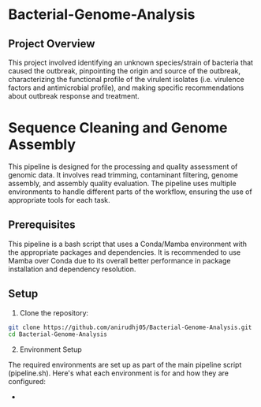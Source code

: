 # Bacterial-Genome-Analysis

## Project Overview
This project involved identifying an unknown species/strain of bacteria that caused the outbreak, pinpointing the origin and source of the outbreak, characterizing the functional profile of the virulent isolates (i.e. virulence factors and antimicrobial profile), and making specific recommendations about outbreak response and treatment.

# Sequence Cleaning and Genome Assembly
This pipeline is designed for the processing and quality assessment of genomic data. It involves read trimming, contaminant filtering, genome assembly, and assembly quality evaluation. The pipeline uses multiple environments to handle different parts of the workflow, ensuring the use of appropriate tools for each task.

## Prerequisites
This pipeline is a bash script that uses a Conda/Mamba environment with the appropriate packages and dependencies. It is recommended to  use Mamba over Conda due to its overall better performance in package installation and dependency resolution.

## Setup
1. Clone the repository:
```bash
git clone https://github.com/anirudhj05/Bacterial-Genome-Analysis.git
cd Bacterial-Genome-Analysis
```
2. Environment Setup

The required environments are set up as part of the main pipeline script (pipeline.sh). Here's what each environment is for and how they are configured:

- 
